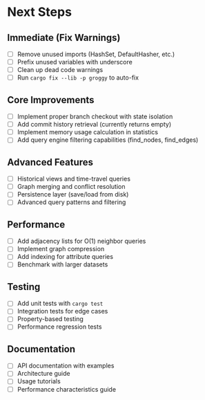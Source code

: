 # Next Steps

## Immediate (Fix Warnings)
- [ ] Remove unused imports (HashSet, DefaultHasher, etc.)
- [ ] Prefix unused variables with underscore
- [ ] Clean up dead code warnings
- [ ] Run `cargo fix --lib -p groggy` to auto-fix

## Core Improvements
- [ ] Implement proper branch checkout with state isolation
- [ ] Add commit history retrieval (currently returns empty)
- [ ] Implement memory usage calculation in statistics
- [ ] Add query engine filtering capabilities (find_nodes, find_edges)

## Advanced Features
- [ ] Historical views and time-travel queries
- [ ] Graph merging and conflict resolution
- [ ] Persistence layer (save/load from disk)
- [ ] Advanced query patterns and filtering

## Performance
- [ ] Add adjacency lists for O(1) neighbor queries
- [ ] Implement graph compression
- [ ] Add indexing for attribute queries
- [ ] Benchmark with larger datasets

## Testing
- [ ] Add unit tests with `cargo test`
- [ ] Integration tests for edge cases
- [ ] Property-based testing
- [ ] Performance regression tests

## Documentation
- [ ] API documentation with examples
- [ ] Architecture guide
- [ ] Usage tutorials
- [ ] Performance characteristics guide